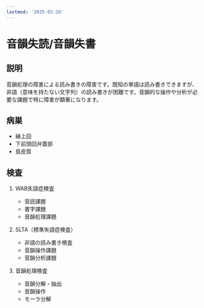 ```yaml
---
lastmod: '2025-03-20'
---
```


# 音韻失読/音韻失書

## 説明

音韻処理の障害による読み書きの障害です。既知の単語は読み書きできますが、非語（意味を持たない文字列）の読み書きが困難です。音韻的な操作や分析が必要な課題で特に障害が顕著になります。

## 病巣

- 縁上回
- 下前頭回弁蓋部
- 島皮質

## 検査

1. WAB失語症検査

   - 音読課題
   - 書字課題
   - 音韻処理課題

2. SLTA（標準失語症検査）

   - 非語の読み書き検査
   - 音韻操作課題
   - 音韻分析課題

3. 音韻処理検査
   - 音韻分解・抽出
   - 音韻操作
   - モーラ分解
